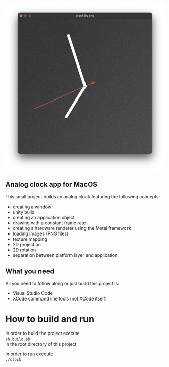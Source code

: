 ![](res/clock.png)

## Analog clock app for MacOS

This small project builds an analog clock featuring the following concepts:

- creating a window
- unity build
- creating an application object
- drawing with a constant frame rate
- creating a hardware renderer using the Metal framework
- loading images (PNG files)
- texture mapping
- 2D projection
- 2D rotation
- separation between platform layer and application

## What you need

All you need to follow along or just build this project is:

- Visual Studio Code
- XCode command line tools (not XCode itself)

# How to build and run

In order to build the project execute <br>
```sh build.sh``` <br>
in the root directory of this project

In order to run execute <br>
```./clock```

